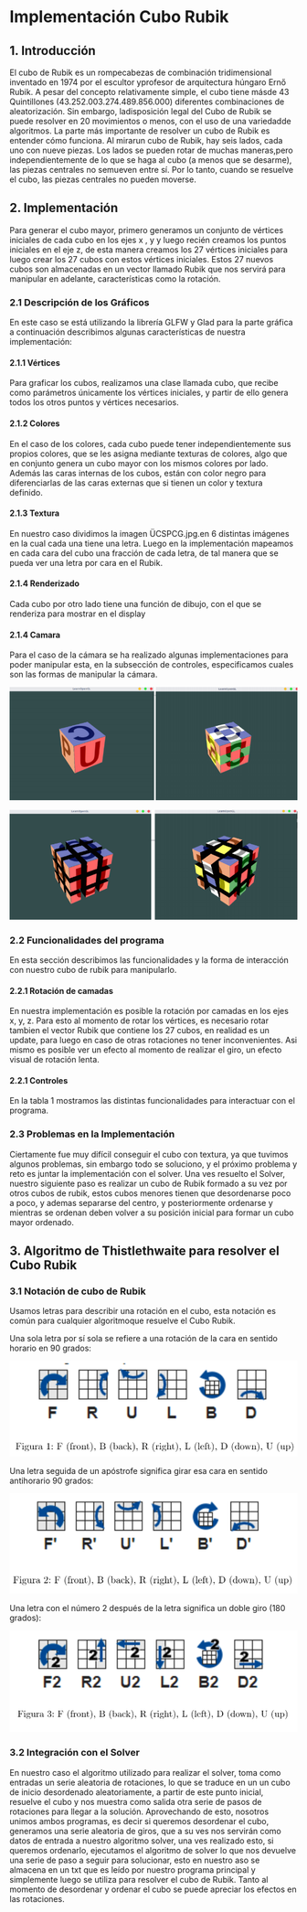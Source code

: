 # Implementación Cubo Rubik

## 1.  Introducción

El cubo de Rubik es un rompecabezas de combinación tridimensional inventado en 1974 por el escultor yprofesor de arquitectura húngaro Ernő Rubik. A pesar del concepto relativamente simple, el cubo tiene másde 43 Quintillones (43.252.003.274.489.856.000) diferentes combinaciones de aleatorización. Sin embargo, ladisposición legal del Cubo de Rubik se puede resolver en 20 movimientos o menos, con el uso de una variedadde algoritmos. La parte más importante de resolver un cubo de Rubik es entender cómo funciona. Al mirarun cubo de Rubik, hay seis lados, cada uno con nueve piezas. Los lados se pueden rotar de muchas maneras,pero independientemente de lo que se haga al cubo (a menos que se desarme), las piezas centrales no semueven entre sí. Por lo tanto, cuando se resuelve el cubo, las piezas centrales no pueden moverse.

## 2.  Implementación

Para generar el cubo mayor, primero generamos un conjunto de vértices iniciales de cada cubo en los ejes x , y y luego recién creamos los puntos iniciales en el eje z, de esta manera creamos los 27 vértices iniciales para luego crear los 27 cubos con estos vértices iniciales. Estos 27 nuevos cubos son almacenadas en un vector llamado Rubik que nos servirá para manipular en adelante, características como la rotación.

### 2.1 Descripción de los Gráficos

En este caso se está utilizando la librería GLFW y Glad para la parte gráfica a continuación describimos algunas características de nuestra implementación:

#### 2.1.1 Vértices

Para graficar los cubos, realizamos una clase llamada cubo, que recibe como parámetros únicamente los vértices iniciales, y partir de ello genera todos los otros puntos y vértices necesarios.

#### 2.1.2 Colores

En el caso de los colores, cada cubo puede tener independientemente sus propios colores, que se les asigna mediante texturas de colores, algo que en conjunto genera un cubo mayor con los mismos colores por lado. Además las caras internas de los cubos, están con color negro para diferenciarlas de las caras externas que si tienen un color y textura definido.

#### 2.1.3 Textura

En nuestro caso dividimos la imagen ÜCSPCG.jpg.en 6 distintas imágenes en la cual cada una tiene una letra. Luego en la implementación mapeamos en cada cara del cubo una fracción de cada letra, de tal manera que se pueda ver una letra por cara en el Rubik.

#### 2.1.4 Renderizado

Cada cubo por otro lado tiene una función de dibujo, con el que se renderiza para mostrar en el display

#### 2.1.4 Camara

Para el caso de la cámara se ha realizado algunas implementaciones para poder manipular esta, en la subsección de controles, especificamos cuales son las formas de manipular la cámara.

![Cubo1](https://github.com/TSffer/Computacion-grafica/blob/master/SOLVER%20UNIDO/IMG/Cubo1.png)

![Cubo2](https://github.com/TSffer/Computacion-grafica/blob/master/SOLVER%20UNIDO/IMG/Cubo2.png)

### 2.2 Funcionalidades del programa

En esta sección describimos las funcionalidades y la forma de interacción con nuestro cubo de rubik para manipularlo.

#### 2.2.1 Rotación de camadas

En nuestra implementación es posible la rotación por camadas en los ejes x, y, z. Para esto al momento de rotar los vértices, es necesario rotar tambien el vector Rubik que contiene los 27 cubos, en realidad es un update, para luego en caso de otras rotaciones no tener inconvenientes. Asi mismo es posible ver un efecto al momento de realizar el giro, un efecto visual de rotación lenta.

#### 2.2.1 Controles

En la tabla 1 mostramos las distintas funcionalidades para interactuar con el programa.

### 2.3 Problemas en la Implementación

Ciertamente fue muy difícil conseguir el cubo con textura, ya que tuvimos algunos problemas, sin embargo todo se soluciono, y el próximo problema y reto es juntar la implementación con el solver. Una ves resuelto el Solver, nuestro siguiente paso es realizar un cubo de Rubik formado a su vez por otros cubos de rubik, estos cubos menores tienen que desordenarse poco a poco, y ademas separarse del centro, y posteriormente ordenarse y mientras se ordenan deben volver a su posición inicial para formar un cubo mayor ordenado.


## 3.  Algoritmo de Thistlethwaite para resolver el Cubo Rubik

###  3.1 Notación de cubo de Rubik

Usamos letras para describir una rotación en el cubo, esta notación es común para cualquier algoritmoque resuelve el Cubo Rubik.

Una sola letra por sí sola se refiere a una rotación de la cara en sentido horario en 90 grados:

![Rotación_1](https://github.com/TSffer/Computacion-grafica/blob/master/SOLVER%20UNIDO/IMG/R1.png)

Una letra seguida de un apóstrofe significa girar esa cara en sentido antihorario 90 grados:

![Rotación_2](https://github.com/TSffer/Computacion-grafica/blob/master/SOLVER%20UNIDO/IMG/R2.png)


Una letra con el número 2 después de la letra significa un doble giro (180 grados):

![Rotación_3](https://github.com/TSffer/Computacion-grafica/blob/master/SOLVER%20UNIDO/IMG/R3.png)

###  3.2 Integración con el Solver

En nuestro caso el algoritmo utilizado para realizar el solver, toma como entradas un serie aleatoria de rotaciones, lo que se traduce en un un cubo de inicio desordenado aleatoriamente, a partir de este punto inicial, resuelve el cubo y nos muestra como salida otra serie de pasos de rotaciones para llegar a la solución. Aprovechando de esto, nosotros unimos ambos programas, es decir si queremos desordenar el cubo, generamos una serie aleatoria de giros, que a su ves nos servirán como datos de entrada a nuestro algoritmo solver, una ves realizado esto, si queremos ordenarlo, ejecutamos el algoritmo de solver lo que nos devuelve una serie de paso a seguir para solucionar, esto en nuestro aso se almacena en un txt que es leído por nuestro programa principal y simplemente luego se utiliza para resolver el cubo de Rubik. Tanto al momento de desordenar y ordenar el cubo se puede apreciar los efectos en las rotaciones.














